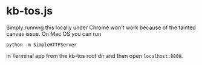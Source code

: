 kb-tos.js
=========

Simply running this locally under Chrome won't work because of the tainted canvas issue. On Mac OS you can run

    python -m SimpleHTTPServer

in Terminal app from the kb-tos root dir and then open `localhost:8000`. 
